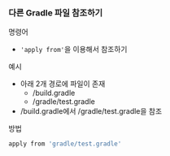 ### 다른 Gradle 파일 참조하기
명령어
- `'apply from'`을 이용해서 참조하기

예시
- 아래 2개 경로에 파일이 존재
   - /build.gradle
   - /gradle/test.gradle
- /build.gradle에서 /gradle/test.gradle을 참조

방법
```gradle
apply from 'gradle/test.gradle'
```